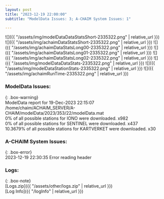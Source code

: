 ```yaml
---
layout: post
title: "2023-12-19 22:00:00"
subtitle: "ModelData Issues: 3; A-CHAIM System Issues: 1"

---
```


![]({{ "/assets/img/modelDataDataStatsShort-2335322.png" | relative_url }})
![]({{ "/assets/img/achaimDataStatsShort-2335322.png" | relative_url }})
![]({{ "/assets/img/achaimDataStatsLong00-2335322.png" | relative_url }})
![]({{ "/assets/img/achaimDataStatsLong01-2335322.png" | relative_url }})
![]({{ "/assets/img/achaimDataStatsLong02-2335322.png" | relative_url }})
![]({{ "/assets/img/modelDataDataStats-2335322.png" | relative_url }})
![]({{ "/assets/img/modelDataStationStats-2335322.png" | relative_url }})
![]({{ "/assets/img/achaimRunTime-2335322.png" | relative_url }})


### ModelData Issues:  
  
{: .box-warning}  
 ModelData report for 19-Dec-2023 22:15:07   
 /home/chaim/ACHAIM_SERVER/A-CHAIM/modelData/2023/353/22/modelData.mat   
 0% of all possible stations for IONO were downloaded. x982   
 0% of all possible stations for SENTINEL were downloaded. x437   
 10.3679% of all possible stations for KARTVERKET were downloaded. x30   
  
### A-CHAIM System Issues:  
  
{: .box-error}  
2023-12-19 22:30:35 Error reading header  

### Logs:  
  
{: .box-note}  
[Logs.zip]({{ "/assets/other/logs.zip" | relative_url }})  
[Log Info]({{ "/logInfo" | relative_url }})  
